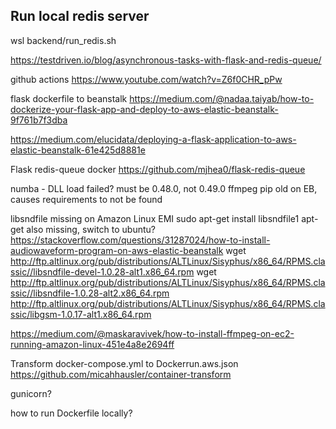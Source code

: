 ## Run local redis server

wsl backend/run_redis.sh


https://testdriven.io/blog/asynchronous-tasks-with-flask-and-redis-queue/

github actions
https://www.youtube.com/watch?v=Z6f0CHR_pPw

flask dockerfile to beanstalk
https://medium.com/@nadaa.taiyab/how-to-dockerize-your-flask-app-and-deploy-to-aws-elastic-beanstalk-9f761b7f3dba

https://medium.com/elucidata/deploying-a-flask-application-to-aws-elastic-beanstalk-61e425d8881e

Flask redis-queue docker
https://github.com/mjhea0/flask-redis-queue


numba - DLL load failed? must be 0.48.0, not 0.49.0
ffmpeg
pip old on EB, causes requirements to not be found


libsndfile missing on Amazon Linux EMI
sudo apt-get install libsndfile1
apt-get also missing, switch to ubuntu?
https://stackoverflow.com/questions/31287024/how-to-install-audiowaveform-program-on-aws-elastic-beanstalk
wget http://ftp.altlinux.org/pub/distributions/ALTLinux/Sisyphus/x86_64/RPMS.classic//libsndfile-devel-1.0.28-alt1.x86_64.rpm
wget http://ftp.altlinux.org/pub/distributions/ALTLinux/Sisyphus/x86_64/RPMS.classic//libsndfile-1.0.28-alt2.x86_64.rpm
http://ftp.altlinux.org/pub/distributions/ALTLinux/Sisyphus/x86_64/RPMS.classic/libgsm-1.0.17-alt1.x86_64.rpm

https://medium.com/@maskaravivek/how-to-install-ffmpeg-on-ec2-running-amazon-linux-451e4a8e2694ff


Transform docker-compose.yml to Dockerrun.aws.json
https://github.com/micahhausler/container-transform


gunicorn?

how to run Dockerfile locally?

